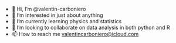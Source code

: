 - 👋 Hi, I’m @valentin-carboniero
- 👀 I’m interested in just about anything
- 🌱 I’m currently learning physics and statistics
- 💞️ I’m looking to collaborate on data analysis in both python and R
- 📫 How to reach me valentincarboniero@icloud.com

<!---
valentin-carboniero/valentin-carboniero is a ✨ special ✨ repository because its `README.md` (this file) appears on your GitHub profile.
You can click the Preview link to take a look at your changes.
--->
